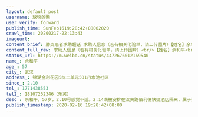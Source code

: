 ```yaml
---
layout: default_post
username: 放牧的熊
user_verify: forward
publish_time: SunFeb1619:28:42+08002020
crawl_time: 20200217-22:13:43
imageurl: 
content_brief: 肺炎患者求助超话 求助人信息（若有相关化验单，请上传图片）【姓名】余和平【年龄】57【所在城市】武汉【所在小区、社区】锦湖金利花园5栋二单元501丹水池社区【患病时间】2.10【联系方式】1771438553【其他紧急联系人】18107262346（乐灵）【病情描述】余和平，57岁，2.10号感觉不适。 ...全文
content_full_raw: 求助人信息（若有相关化验单，请上传图片）<br/>【姓名】余和平<br/>【年龄】57<br/>【所在城市】武汉<br/>【所在小区、社区】锦湖金利花园5栋二单元501<br/>丹水池社区<br/>【患病时间】2.10<br/>【联系方式】1771438553<br/>【其他紧急联系人】18107262346（乐灵）<br/>【病情描述】<br/>余和平，57岁，2.10号感觉不适。2.14晚被安排在汉黄路佰利德快捷酒店隔离，属于疑似患者，2.15做核酸检测还未出结果，连续5天出现心跳快心慌，全身无力，胸闷气短症状，患者1.20号检查低钾2.6，本身还有高血压，请求送医院检查。<br/>另她老公乐小金就是早期新冠患者，先在汉口医院治疗后转到金银潭医院，救治不及时，1月23号那天就走了，这半个月来我们都过在哀痛和恐惧中，现在他老婆也疑是新冠病情，到处电话打到了，都还只是安排再酒店隔离，谢谢请有能力的朋友们帮帮忙，现在家里还有个20岁的儿子一人在家，谢天谢地儿子现在还没不良反应，谢谢好心人<adata-url="http://t.cn/RzBhKs8"href="http://weibo.com/p/100101B2094450D569ABFE4892"data-hide=""><spanclass='url-icon'><imgstyle='width:1rem;height:1rem'src='https://h5.sinaimg.cn/upload/2015/09/25/3/timeline_card_small_location_default.png'></span><spanclass="surl-text">武汉·后湖</span></a>
status_url: https://m.weibo.cn/status/4472676012169540
name_: 余和平
age_: 57
city_: 武汉
address_: 锦湖金利花园5栋二单元501丹水池社区
since_: 2.10
tel_: 1771438553
tel2_: 18107262346（乐灵）
desc_: 余和平，57岁，2.10号感觉不适。2.14晚被安排在汉黄路佰利德快捷酒店隔离，属于疑似患者，2.15做核酸检测还未出结果，连续5天出现心跳快心慌，全身无力，胸闷气短症状，患者1.20号检查低钾2.6，本身还有高血压，请求送医院检查。另她老公乐小金就是早期新冠患者，先在汉口医院治疗后转到金银潭医院，救治不及时，1月23号那天就走了，这半个月来我们都过在哀痛和恐惧中，现在他老婆也疑是新冠病情，到处电话打到了，都还只是安排再酒店隔离，谢谢请有能力的朋友们帮帮忙，现在家里还有个20岁的儿子一人在家，谢天谢地儿子现在还没不良反应，谢谢好心人<adata-url="http//t.cn/RzBhKs8"href="http//weibo.com/p/100101B2094450D569ABFE4892"data-hide=""><spanclass='url-icon'><imgstyle='width1rem;height1rem'src='https//h5.sinaimg.cn/upload/2015/09/25/3/timeline_card_small_location_default.png'></span><spanclass="surl-text">武汉·后湖</span></a>
publish_timestamp: 2020-02-16 19:28:42+08:00
---
```


